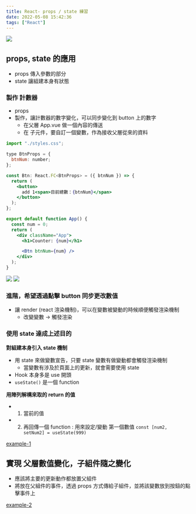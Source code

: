 ```yaml
---
title: React- props / state 練習
date: 2022-05-08 15:42:36
tags: ["React"]
---
```


![](https://i.imgur.com/InPScmW.png)


## props, state 的應用
* props 傳入參數的部分
* state 讓組建本身有狀態

### 製作 計數器
* props
* 製作，讓計數器的數字變化，可以同步變化到 button 上的數字
	* 在父層 App.vue 做一個內容的傳送
	* 在 子元件，要自訂一個變數，作為接收父層從來的資料

```jsx
import "./styles.css";

type BtnProps = {
  btnNum: number;
};

const Btn: React.FC<BtnProps> = ({ btnNum }) => {
  return (
    <button>
      add 1<span>目前總數：{btnNum}</span>
    </button>
  );
};

export default function App() {
  const num = 0;
  return (
    <div className="App">
      <h1>Counter: {num}</h1>

      <Btn btnNum={num} />
    </div>
  );
}
```


![](https://i.imgur.com/OnOdTAs.png)
![](https://i.imgur.com/8VkhCGp.png)

### 進階，希望透過點擊 button 同步更改數值
* 讓 render (react 渲染機制)，可以在變數被變動的時候順便觸發渲染機制
	* 改變變數 -> 觸發渲染
### 使用 state 達成上述目的

 **對組建本身引入 state 機制**
 
* 用 state 來做變數宣告，只要 state 變數有做變動都會觸發渲染機制
	* 當變數有涉及於頁面上的更新，就會需要使用 state
* Hook 本身多是 use 開頭
* ``useState()`` 是一個 function

**用陣列解構來取的 return 的值**

* 1. 當前的值
* 2. 再回傳一個 function : 用來設定/變動 第一個數值 
``const [num2, setNum2] = useState(999)``

[example-1](https://codesandbox.io/s/react-props-state-yuc6qv?file=/src/App.tsx)

## 實現 父層數值變化，子組件隨之變化
* 應該將主要的更新動作都放置父組件
* 將放在父組件的事件，透過 props 方式傳給子組件，並將該變數放到按鈕的點擊事件上


[example-2 ](https://codesandbox.io/s/react-props-state-2-ylm345?file=/src/App.tsx)
